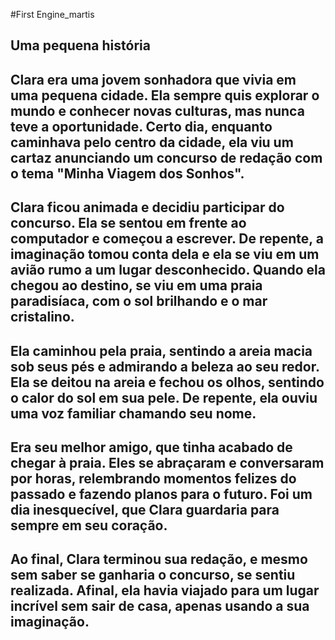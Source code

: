 #First Engine_martis
## Uma pequena história
## Clara era uma jovem sonhadora que vivia em uma pequena cidade. Ela sempre quis explorar o mundo e conhecer novas culturas, mas nunca teve a oportunidade. Certo dia, enquanto caminhava pelo centro da cidade, ela viu um cartaz anunciando um concurso de redação com o tema "Minha Viagem dos Sonhos".

## Clara ficou animada e decidiu participar do concurso. Ela se sentou em frente ao computador e começou a escrever. De repente, a imaginação tomou conta dela e ela se viu em um avião rumo a um lugar desconhecido. Quando ela chegou ao destino, se viu em uma praia paradisíaca, com o sol brilhando e o mar cristalino.

## Ela caminhou pela praia, sentindo a areia macia sob seus pés e admirando a beleza ao seu redor. Ela se deitou na areia e fechou os olhos, sentindo o calor do sol em sua pele. De repente, ela ouviu uma voz familiar chamando seu nome.

## Era seu melhor amigo, que tinha acabado de chegar à praia. Eles se abraçaram e conversaram por horas, relembrando momentos felizes do passado e fazendo planos para o futuro. Foi um dia inesquecível, que Clara guardaria para sempre em seu coração.

## Ao final, Clara terminou sua redação, e mesmo sem saber se ganharia o concurso, se sentiu realizada. Afinal, ela havia viajado para um lugar incrível sem sair de casa, apenas usando a sua imaginação.